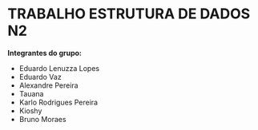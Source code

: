 # TRABALHO ESTRUTURA DE DADOS N2


**Integrantes do grupo:**

* Eduardo Lenuzza Lopes
* Eduardo Vaz
* Alexandre Pereira
* Tauana 
* Karlo Rodrigues Pereira
* Kioshy
* Bruno Moraes
```
